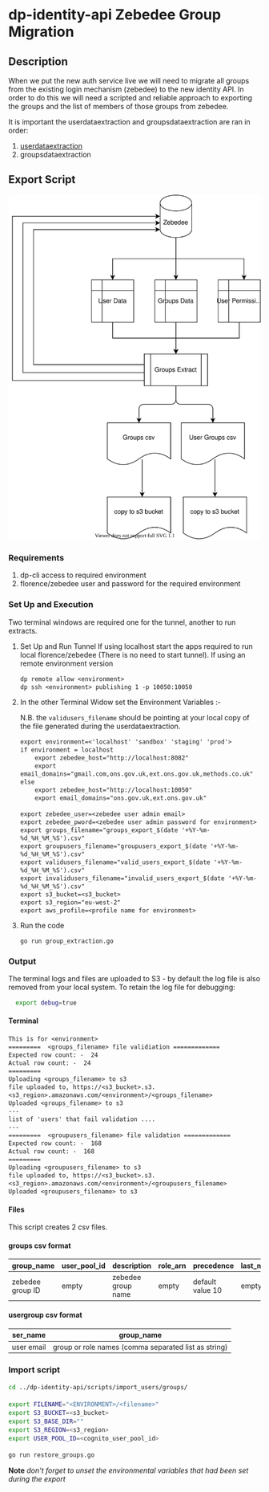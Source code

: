 # dp-identity-api Zebedee Group Migration

## Description

When we put the new auth service live we will need to migrate all groups from the existing login mechanism (zebedee) to the new identity API. In order to do this we will need a scripted and reliable approach to exporting the groups and the list of members of those groups from zebedee.

It is important the userdataextraction and groupsdataextraction are ran in order:

1. [userdataextraction](../userdataextraction/README.md)
2. groupsdataextraction

## Export Script

![dataflow](dataflow.drawio.svg)

### Requirements

1. dp-cli access to required environment
2. florence/zebedee user and password for the required environment

### Set Up and Execution

Two terminal windows are required  one for the tunnel, another to run extracts.

1. Set Up and Run Tunnel
    If using localhost start the apps required to run local florence/zebedee (There is no need to start tunnel).
    If using an remote environment version

    ```shell
    dp remote allow <environment>
    dp ssh <environment> publishing 1 -p 10050:10050
    ```

2. In the other Terminal Widow set the Environment Variables :-

    N.B. the `validusers_filename` should be pointing at your local copy of the file generated during the userdataextraction.

    ```shell
    export environment=<'localhost' 'sandbox' 'staging' 'prod'>
    if environment = localhost 
        export zebedee_host="http://localhost:8082"
        export email_domains="gmail.com,ons.gov.uk,ext.ons.gov.uk,methods.co.uk"
    else 
        export zebedee_host="http://localhost:10050"
        export email_domains="ons.gov.uk,ext.ons.gov.uk"

    export zebedee_user=<zebedee user admin email>
    export zebedee_pword=<zebedee user admin password for environment>
    export groups_filename="groups_export_$(date '+%Y-%m-%d_%H_%M_%S').csv"
    export groupusers_filename="groupusers_export_$(date '+%Y-%m-%d_%H_%M_%S').csv"
    export validusers_filename="valid_users_export_$(date '+%Y-%m-%d_%H_%M_%S').csv"
    export invalidusers_filename="invalid_users_export_$(date '+%Y-%m-%d_%H_%M_%S').csv"
    export s3_bucket=<s3_bucket>
    export s3_region="eu-west-2"
    export aws_profile=<profile name for environment>
    ```

3. Run the code

   ```shell
   go run group_extraction.go
   ```

### Output

The terminal logs and files are uploaded to S3 - by default the log file is also removed from your local system. To retain the log file for debugging:

```sh
  export debug=true
```

#### Terminal

```shell
This is for <environment>
=========  <groups_filename> file validiation =============
Expected row count: -  24
Actual row count: -  24
=========
Uploading <groups_filename> to s3
file uploaded to, https://<s3_bucket>.s3.<s3_region>.amazonaws.com/<environment>/<groups_filename>
Uploaded <groups_filename> to s3
---
list of 'users' that fail validation ....
---
=========  <groupusers_filename> file validation =============
Expected row count: -  168
Actual row count: -  168
=========
Uploading <groupusers_filename> to s3
file uploaded to, https://<s3_bucket>.s3.<s3_region>.amazonaws.com/<environment>/<groupusers_filename>
Uploaded <groupusers_filename> to s3
```

#### Files

This script creates 2 csv files.

#### groups csv format

group_name | user_pool_id | description | role_arn | precedence | last_modified_date | creation_date
--- | --- | --- | --- | --- | --- | ---
zebedee group ID | empty | zebedee group name | empty | default value 10 | empty | empty

#### usergroup csv format

ser_name | group_name
--- | ---
user email | group or role names (comma separated list as string)

### Import script

```sh
cd ../dp-identity-api/scripts/import_users/groups/

export FILENAME="<ENVIRONMENT>/<filename>"
export S3_BUCKET=<s3_bucket>
export S3_BASE_DIR=""
export S3_REGION=<s3_region>
export USER_POOL_ID=<cognito_user_pool_id>

go run restore_groups.go
```

**Note** *don't forget to unset the environmental variables that had been set during the export*
